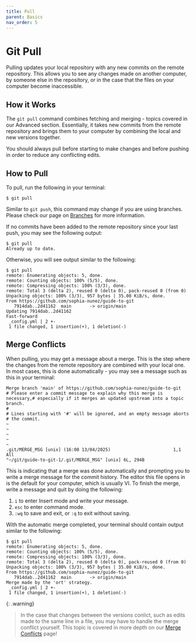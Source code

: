```yaml
---
title: Pull
parent: Basics
nav_order: 5
---
```

# Git Pull
Pulling updates your local repository with any new commits on the remote repository. This allows you to see any changes made on another computer, by someone else in the repository, or in the case that the files on your computer become inaccessible.

## How it Works
The `git pull` command combines fetching and merging - topics covered in our Advanced section. Essentially, it takes new commits from the remote repository and brings them to your computer by combining the local and new versions together. 

You should always pull before starting to make changes and before pushing in order to reduce any conflicting edits.

## How to Pull
To pull, run the following in your terminal:

```terminal
$ git pull
```

Similar to `git push`, this command may change if you are using branches. Please check our page on [Branches](https://sophia-nunez.github.io/guide-to-git/docs/advanced/branches/) for more information.

If no commits have been added to the remote repository since your last push, you may see the following output:

```terminal
$ git pull
Already up to date.
```

Otherwise, you will see output similar to the following:

```terminal
$ git pull
remote: Enumerating objects: 5, done.
remote: Counting objects: 100% (5/5), done.
remote: Compressing objects: 100% (3/3), done.
remote: Total 3 (delta 2), reused 0 (delta 0), pack-reused 0 (from 0)  
Unpacking objects: 100% (3/3), 957 bytes | 35.00 KiB/s, done.
From https://github.com/sophia-nunez/guide-to-git
   7914dab..2d41162  main       -> origin/main
Updating 7914dab..2d41162
Fast-forward
 _config.yml | 2 +-
 1 file changed, 1 insertion(+), 1 deletion(-)
```

## Merge Conflicts
When pulling, you may get a message about a merge. This is the step where the changes from the remote repository are combined with your local one. In most cases, this is done automatically - you may see a message such as this in your terminal:

``` vim
Merge branch 'main' of https://github.com/sophia-nunez/guide-to-git
# Please enter a commit message to explain why this merge is necessary,# especially if it merges an updated upstream into a topic branch.     
#
# Lines starting with '#' will be ignored, and an empty message aborts
# the commit.
~                                                                      ~                                                                      ~                                                                      ~                                                                      ~                                                                      .git/MERGE_MSG [unix] (16:08 13/04/2025)                        1,1 All
"~/git/guide-to-git-1/.git/MERGE_MSG" [unix] 6L, 294B
```
This is indicating that a merge was done automatically and prompting you to write a merge message for the commit history. The editor this file opens in is the default for your computer, which is usually VI. To finish the merge, write a message and quit by doing the following:
1. `i` to enter Insert mode and write your message.
2. `esc` to enter command mode.
3. `:wq` to save and exit, or `:q` to exit without saving.

With the automatic merge completed, your terminal should contain output similar to the following:

```terminal
$ git pull
remote: Enumerating objects: 5, done.
remote: Counting objects: 100% (5/5), done.
remote: Compressing objects: 100% (3/3), done.
remote: Total 3 (delta 2), reused 0 (delta 0), pack-reused 0 (from 0)  
Unpacking objects: 100% (3/3), 957 bytes | 35.00 KiB/s, done.
From https://github.com/sophia-nunez/guide-to-git
   7914dab..2d41162  main       -> origin/main
Merge made by the 'ort' strategy.
 _config.yml | 2 +-
 1 file changed, 1 insertion(+), 1 deletion(-)
```

{: .warning}
> In the case that changes between the versions conlict, such as edits made to the same line in a file, you may have to handle the merge conflict yourself. This topic is covered in more depth on our [Merge Conflicts](https://sophia-nunez.github.io/guide-to-git/docs/intermediate/MergeConflicts/) page!
